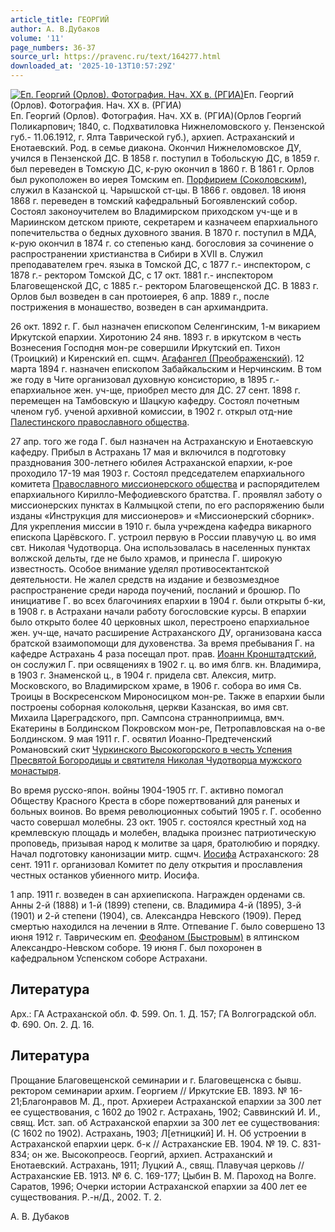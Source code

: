 ```yaml
---
article_title: ГЕОРГИЙ
author: А. В.Дубаков
volume: '11'
page_numbers: 36-37
source_url: https://pravenc.ru/text/164277.html
downloaded_at: '2025-10-13T10:57:29Z'
---
```


[![Еп. Георгий (Орлов). Фотография. Нач. ХХ в. (РГИА)](https://pravenc.ru/data/821/468/1234/i200.jpg "Кликните для увеличения картинки")](https://pravenc.ru/data/821/468/1234/i400.jpg)Еп. Георгий (Орлов). Фотография. Нач. ХХ в. (РГИА)  
Еп. Георгий (Орлов). Фотография. Нач. ХХ в. (РГИА)(Орлов Георгий Поликарпович; 1840, с. Подхватиловка Нижнеломовского у. Пензенской губ.- 11.06.1912, г. Ялта Таврической губ.), архиеп. Астраханский и Енотаевский. Род. в семье диакона. Окончил Нижнеломовское ДУ, учился в Пензенской ДС. В 1858 г. поступил в Тобольскую ДС, в 1859 г. был переведен в Томскую ДС, к-рую окончил в 1860 г. В 1861 г. Орлов был рукоположен во иерея Томским еп. [Порфирием (Соколовским)](<https://pravenc.ru/text/Порфирием (Соколовским).html>), служил в Казанской ц. Чарышской ст-цы. В 1866 г. овдовел. 18 июня 1868 г. переведен в томский кафедральный Богоявленский собор. Состоял законоучителем во Владимирском приходском уч-ще и в Мариинском детском приюте, секретарем и казначеем епархиального попечительства о бедных духовного звания. В 1870 г. поступил в МДА, к-рую окончил в 1874 г. со степенью канд. богословия за сочинение о распространении христианства в Сибири в XVII в. Служил преподавателем греч. языка в Томской ДС, с 1877 г.- инспектором, с 1878 г.- ректором Томской ДС, с 17 окт. 1881 г.- инспектором Благовещенской ДС, с 1885 г.- ректором Благовещенской ДС. В 1883 г. Орлов был возведен в сан протоиерея, 6 апр. 1889 г., после пострижения в монашество, возведен в сан архимандрита.

26 окт. 1892 г. Г. был назначен епископом Селенгинским, 1-м викарием Иркутской епархии. Хиротонию 24 янв. 1893 г. в иркутском в честь Вознесения Господня мон-ре совершили Иркутский еп. Тихон (Троицкий) и Киренский еп. сщмч. [Агафангел (Преображенский)](<https://pravenc.ru/text/Агафангел (Преображенский).html>). 12 марта 1894 г. назначен епископом Забайкальским и Нерчинским. В том же году в Чите организовал духовную консисторию, в 1895 г.- епархиальное жен. уч-ще, приобрел место для ДС. 27 сент. 1898 г. перемещен на Тамбовскую и Шацкую кафедру. Состоял почетным членом губ. ученой архивной комиссии, в 1902 г. открыл отд-ние [Палестинского православного общества](<https://pravenc.ru/text/Палестинское православное общество.html>).

27 апр. того же года Г. был назначен на Астраханскую и Енотаевскую кафедру. Прибыл в Астрахань 17 мая и включился в подготовку празднования 300-летнего юбилея Астраханской епархии, к-рое проходило 17-19 мая 1903 г. Состоял председателем епархиального комитета [Православного миссионерского общества](<https://pravenc.ru/text/Православного миссионерского общества.html>) и распорядителем епархиального Кирилло-Мефодиевского братства. Г. проявлял заботу о миссионерских пунктах в Калмыцкой степи, по его распоряжению были изданы «Инструкция для миссионеров» и «Миссионерский сборник». Для укрепления миссии в 1910 г. была учреждена кафедра викарного епископа Царёвского. Г. устроил первую в России плавучую ц. во имя свт. Николая Чудотворца. Она использовалась в населенных пунктах волжской дельты, где не было храмов, и принесла Г. широкую известность. Особое внимание уделял противосектантской деятельности. Не жалел средств на издание и безвозмездное распространение среди народа поучений, посланий и брошюр. По инициативе Г. во всех благочиниях епархии в 1904 г. были открыты б-ки, в 1908 г. в Астрахани начали работу богословские курсы. В епархии было открыто более 40 церковных школ, перестроено епархиальное жен. уч-ще, начато расширение Астраханского ДУ, организована касса братской взаимопомощи для духовенства. За время пребывания Г. на кафедре Астрахань 4 раза посещал прот. прав. [Иоанн Кронштадтский](<https://pravenc.ru/text/Иоанн Кронштадтский.html>), он сослужил Г. при освящениях в 1902 г. ц. во имя блгв. кн. Владимира, в 1903 г. Знаменской ц., в 1904 г. придела свт. Алексия, митр. Московского, во Владимирском храме, в 1906 г. собора во имя Св. Троицы в Воскресенском Мироносицком мон-ре. Также в епархии были построены соборная колокольня, церкви Казанская, во имя свт. Михаила Цареградского, прп. Сампсона странноприимца, вмч. Екатерины в Болдинском Покровском мон-ре, Петропавловская на о-ве Болдинском. 9 мая 1911 г. Г. освятил Иоанно-Предтеченский Романовский скит [Чуркинского Высокогорского в честь Успения Пресвятой Богородицы и святителя Николая Чудотворца мужского монастыря](<https://pravenc.ru/text/Чуркинского Высокогорского в честь Успения Пресвятой Богородицы и святителя Николая Чудотворца мужского монастыря.html>).

Во время русско-япон. войны 1904-1905 гг. Г. активно помогал Обществу Красного Креста в сборе пожертвований для раненых и больных воинов. Во время революционных событий 1905 г. Г. особенно часто совершал молебны. 23 окт. 1905 г. состоялся крестный ход на кремлевскую площадь и молебен, владыка произнес патриотическую проповедь, призывая народ к молитве за царя, братолюбию и порядку. Начал подготовку канонизации митр. сщмч. [Иосифа](https://pravenc.ru/text/Иосиф.html) Астраханского: 28 сент. 1911 г. организовал Комитет по делу открытия и прославления честных останков убиенного митр. Иосифа.

1 апр. 1911 г. возведен в сан архиепископа. Награжден орденами св. Анны 2-й (1888) и 1-й (1899) степени, св. Владимира 4-й (1895), 3-й (1901) и 2-й степени (1904), св. Александра Невского (1909). Перед смертью находился на лечении в Ялте. Отпевание Г. было совершено 13 июня 1912 г. Таврическим еп. [Феофаном (Быстровым)](<https://pravenc.ru/text/Феофаном (Быстровым).html>) в ялтинском Александро-Невском соборе. 19 июня Г. был похоронен в кафедральном Успенском соборе Астрахани.

## Литература

Арх.: ГА Астраханской обл. Ф. 599. Оп. 1. Д. 157; ГА Волгоградской обл. Ф. 690. Оп. 2. Д. 16.

## Литература

Прощание Благовещенской семинарии и г. Благовещенска с бывш. ректором семинарии архим. Георгием // Иркутские ЕВ. 1893. № 16-21;Благонравов М. Д., прот. Архиереи Астраханской епархии за 300 лет ее существования, с 1602 до 1902 г. Астрахань, 1902; Саввинский И. И., свящ. Ист. зап. об Астраханской епархии за 300 лет ее существования: (С 1602 по 1902). Астрахань, 1903; Л[етницкий] И. Н. Об устроении в Астраханской епархии церк. б-к // Астраханские ЕВ. 1904. № 19. С. 831-834; он же. Высокопреосв. Георгий, архиеп. Астраханский и Енотаевский. Астрахань, 1911; Луцкий А., свящ. Плавучая церковь // Астраханские ЕВ. 1913. № 6. С. 169-177; Цыбин В. М. Пароход на Волге. Саратов, 1996; Очерки истории Астраханской епархии за 400 лет ее существования. Р.-н/Д., 2002. Т. 2.

А. В.  Дубаков
